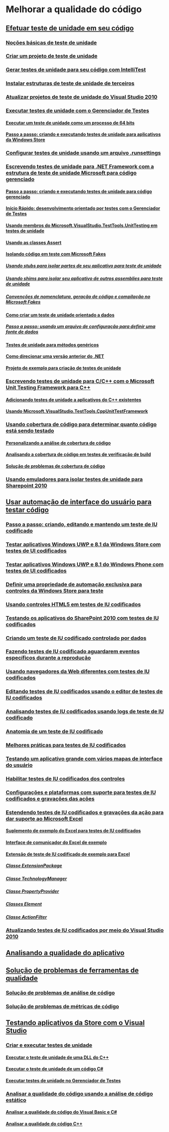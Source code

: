 # Melhorar a qualidade do código
## [Efetuar teste de unidade em seu código](unit-test-your-code.md)
### [Noções básicas de teste de unidade](unit-test-basics.md)
### [Criar um projeto de teste de unidade](create-a-unit-test-project.md)
### [Gerar testes de unidade para seu código com IntelliTest](generate-unit-tests-for-your-code-with-intellitest.md)
### [Instalar estruturas de teste de unidade de terceiros](install-third-party-unit-test-frameworks.md)
### [Atualizar projetos de teste de unidade do Visual Studio 2010](upgrade-visual-studio-2010-unit-test-projects.md)
### [Executar testes de unidade com o Gerenciador de Testes](run-unit-tests-with-test-explorer.md)
#### [Executar um teste de unidade como um processo de 64 bits](run-a-unit-test-as-a-64-bit-process.md)
#### [Passo a passo: criando e executando testes de unidade para aplicativos da Windows Store](walkthrough-creating-and-running-unit-tests-for-windows-store-apps.md)
### [Configurar testes de unidade usando um arquivo .runsettings](configure-unit-tests-by-using-a-dot-runsettings-file.md)
### [Escrevendo testes de unidade para .NET Framework com a estrutura de teste de unidade Microsoft para código gerenciado](writing-unit-tests-for-the-dotnet-framework-with-the-microsoft-unit-test-framework-for-managed-code.md)
#### [Passo a passo: criando e executando testes de unidade para código gerenciado](walkthrough-creating-and-running-unit-tests-for-managed-code.md)
#### [Início Rápido: desenvolvimento orientado por testes com o Gerenciador de Testes](quick-start-test-driven-development-with-test-explorer.md)
#### [Usando membros do Microsoft.VisualStudio.TestTools.UnitTesting em testes de unidade](using-microsoft-visualstudio-testtools-unittesting-members-in-unit-tests.md)
#### [Usando as classes Assert](using-the-assert-classes.md)
#### [Isolando código em teste com Microsoft Fakes](isolating-code-under-test-with-microsoft-fakes.md)
##### [Usando stubs para isolar partes de seu aplicativo para teste de unidade](using-stubs-to-isolate-parts-of-your-application-from-each-other-for-unit-testing.md)
##### [Usando shims para isolar seu aplicativo de outros assemblies para teste de unidade](using-shims-to-isolate-your-application-from-other-assemblies-for-unit-testing.md)
##### [Convenções de nomenclatura, geração de código e compilação no Microsoft Fakes](code-generation-compilation-and-naming-conventions-in-microsoft-fakes.md)
#### [Como criar um teste de unidade orientado a dados](how-to-create-a-data-driven-unit-test.md)
##### [Passo a passo: usando um arquivo de configuração para definir uma fonte de dados](walkthrough-using-a-configuration-file-to-define-a-data-source.md)
#### [Testes de unidade para métodos genéricos](unit-tests-for-generic-methods.md)
#### [Como direcionar uma versão anterior do .NET](how-to-configure-unit-tests-to-target-an-earlier-version-of-the-dotnet-framework.md)
#### [Projeto de exemplo para criação de testes de unidade](sample-project-for-creating-unit-tests.md)
### [Escrevendo testes de unidade para C/C++ com o Microsoft Unit Testing Framework para C++](writing-unit-tests-for-c-cpp-with-the-microsoft-unit-testing-framework-for-cpp.md)
#### [Adicionando testes de unidade a aplicativos do C++ existentes](unit-testing-existing-cpp-applications-with-test-explorer.md)
#### [Usando Microsoft.VisualStudio.TestTools.CppUnitTestFramework](using-microsoft-visualstudio-testtools-cppunittestframework.md)
### [Usando cobertura de código para determinar quanto código está sendo testado](using-code-coverage-to-determine-how-much-code-is-being-tested.md)
#### [Personalizando a análise de cobertura de código](customizing-code-coverage-analysis.md)
#### [Analisando a cobertura de código em testes de verificação de build](analyzing-code-coverage-in-build-verification-tests.md)
#### [Solução de problemas de cobertura de código](troubleshooting-code-coverage.md)
### [Usando emuladores para isolar testes de unidade para Sharepoint 2010](using-emulators-to-isolate-unit-tests-for-sharepoint-2010-applications.md)
## [Usar automação de interface do usuário para testar código](use-ui-automation-to-test-your-code.md)
### [Passo a passo: criando, editando e mantendo um teste de IU codificado](walkthrough-creating-editing-and-maintaining-a-coded-ui-test.md)
### [Testar aplicativos Windows UWP e 8.1 da Windows Store com testes de UI codificados](test-windows-store-8-1-apps-with-coded-ui-tests.md)
### [Testar aplicativos Windows UWP e 8.1 do Windows Phone com testes de UI codificados](test-windows-phone-8-1-apps-with-coded-ui-tests.md)
### [Definir uma propriedade de automação exclusiva para controles da Windows Store para teste](set-a-unique-automation-property-for-windows-store-controls-for-testing.md)
### [Usando controles HTML5 em testes de IU codificados](using-html5-controls-in-coded-ui-tests.md)
### [Testando os aplicativos do SharePoint 2010 com testes de IU codificados](testing-sharepoint-2010-applications-with-coded-ui-tests.md)
### [Criando um teste de IU codificado controlado por dados](creating-a-data-driven-coded-ui-test.md)
### [Fazendo testes de IU codificado aguardarem eventos específicos durante a reprodução](making-coded-ui-tests-wait-for-specific-events-during-playback.md)
### [Usando navegadores da Web diferentes com testes de IU codificados](using-different-web-browsers-with-coded-ui-tests.md)
### [Editando testes de IU codificados usando o editor de testes de IU codificados](editing-coded-ui-tests-using-the-coded-ui-test-editor.md)
### [Analisando testes de IU codificados usando logs de teste de IU codificado](analyzing-coded-ui-tests-using-coded-ui-test-logs.md)
### [Anatomia de um teste de IU codificado](anatomy-of-a-coded-ui-test.md)
### [Melhores práticas para testes de IU codificados](best-practices-for-coded-ui-tests.md)
### [Testando um aplicativo grande com vários mapas de interface do usuário](testing-a-large-application-with-multiple-ui-maps.md)
### [Habilitar testes de IU codificados dos controles](enable-coded-ui-testing-of-your-controls.md)
### [Configurações e plataformas com suporte para testes de IU codificados e gravações das ações](supported-configurations-and-platforms-for-coded-ui-tests-and-action-recordings.md)
### [Estendendo testes de IU codificados e gravações da ação para dar suporte ao Microsoft Excel](extending-coded-ui-tests-and-action-recordings-to-support-microsoft-excel.md)
#### [Suplemento de exemplo do Excel para testes de IU codificados](sample-excel-add-in-for-coded-ui-testing.md)
#### [Interface de comunicador do Excel de exemplo](sample-excel-communicator-interface.md)
#### [Extensão de teste de IU codificado de exemplo para Excel](sample-coded-ui-test-extension-for-excel.md)
##### [Classe ExtensionPackage](sample-excel-extension-extensionpackage-class.md)
##### [Classe TechnologyManager](sample-excel-extension-technologymanager-class.md)
##### [Classe PropertyProvider](sample-excel-extension-propertyprovider-class.md)
##### [Classes Element](sample-excel-extension-element-classes.md)
##### [Classe ActionFilter](sample-excel-extension-actionfilter-class.md)
### [Atualizando testes de IU codificados por meio do Visual Studio 2010](upgrading-coded-ui-tests-from-visual-studio-2010.md)
## [Analisando a qualidade do aplicativo](../code-quality/analyzing-application-quality-by-using-code-analysis-tools.md)
## [Solução de problemas de ferramentas de qualidade](troubleshooting-quality-tools.md)
### [Solução de problemas de análise de código](troubleshooting-code-analysis-issues.md)
### [Solução de problemas de métricas de código](troubleshooting-code-metrics-issues.md)
## [Testando aplicativos da Store com o Visual Studio](testing-store-apps-with-visual-studio.md)
### [Criar e executar testes de unidade](create-and-run-unit-tests-for-a-store-app-in-visual-studio.md)
#### [Executar o teste de unidade de uma DLL do C++](unit-testing-a-visual-cpp-dll-for-store-apps.md)
#### [Executar o teste de unidade de um código C#](unit-testing-visual-csharp-code-in-a-store-app.md)
#### [Executar testes de unidade no Gerenciador de Testes](run-unit-tests-for-store-apps-in-visual-studio.md)
### [Analisar a qualidade do código usando a análise de código estático](analyze-the-code-quality-of-store-apps-using-visual-studio-static-code-analysis.md)
#### [Analisar a qualidade do código do Visual Basic e C#](analyze-visual-basic-and-csharp-code-quality-in-store-apps-using-visual-studio-static-code-analysis.md)
#### [Analisar a qualidade do código C++](analyze-cpp-code-quality-of-store-apps-using-visual-studio-static-code-analysis.md)